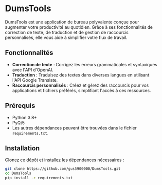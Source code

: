 # DumsTools

DumsTools est une application de bureau polyvalente conçue pour augmenter votre productivité au quotidien. Grâce à ses fonctionnalités de correction de texte, de traduction et de gestion de raccourcis personnalisés, elle vous aide à simplifier votre flux de travail.

## Fonctionnalités

- **Correction de texte** : Corrigez les erreurs grammaticales et syntaxiques avec l'API d'OpenAI.
- **Traduction** : Traduisez des textes dans diverses langues en utilisant l'API Google Translate.
- **Raccourcis personnalisés** : Créez et gérez des raccourcis pour vos applications et fichiers préférés, simplifiant l'accès à ces ressources.

## Prérequis

- Python 3.8+
- PyQt5
- Les autres dépendances peuvent être trouvées dans le fichier `requirements.txt`.

## Installation

Clonez ce dépôt et installez les dépendances nécessaires :

```bash
git clone https://github.com/gus5900000/DumsTools.git
cd DumsTools
pip install -r requirements.txt
